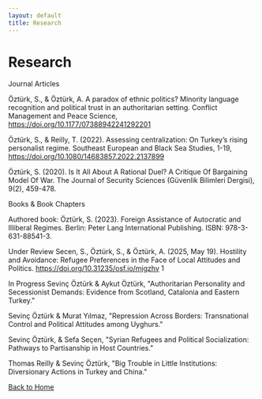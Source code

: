 ```yaml
---
layout: default
title: Research
---
```


# Research

Journal Articles

Öztürk, S., & Öztürk, A. A paradox of ethnic politics? Minority language recognition
and political trust in an authoritarian setting. Conflict Management and Peace
Science, https://doi.org/10.1177/07388942241292201

Öztürk, S., & Reilly, T. (2022). Assessing centralization: On Turkey’s rising personalist
regime. Southeast European and Black Sea Studies, 1-19,
https://doi.org/10.1080/14683857.2022.2137899

Öztürk, S. (2020). Is It All About A Rational Duel? A Critique Of Bargaining Model
Of War. The Journal of Security Sciences (Güvenlik Bilimleri Dergisi), 9(2), 459-478.

Books & Book Chapters

Authored book: Öztürk, S. (2023). Foreign Assistance of Autocratic and Illiberal
Regimes. Berlin: Peter Lang International Publishing. ISBN: 978-3-631-88541-3.

Under Review 
Secen, S., Öztürk, S., & Öztürk, A. (2025, May 19). Hostility and Avoidance:
Refugee Preferences in the Face of Local Attitudes and Politics.
https://doi.org/10.31235/osf.io/mjgzhv 1

In Progress
Sevinç Öztürk & Aykut Öztürk, "Authoritarian Personality and Secessionist Demands:
Evidence from Scotland, Catalonia and Eastern Turkey."

Sevinç Öztürk & Murat Yılmaz, "Repression Across Borders: Transnational Control
and Political Attitudes among Uyghurs."

Sevinç Öztürk, & Sefa Seçen, "Syrian Refugees and Political Socialization: Pathways
to Partisanship in Host Countries."

Thomas Reilly & Sevinç Öztürk, "Big Trouble in Little Institutions: Diversionary
Actions in Turkey and China."

[Back to Home](index.md)
